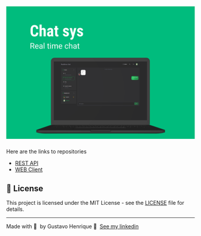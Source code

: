<h1 align="center">
	<img alt="chat-sys" src="GITHUB/Cover.png" />
</h1>

Here are the links to repositories

- [REST API](https://github.com/Guribeiro/chat-sys-api)
- [WEB Client](https://github.com/Guribeiro/chat-sys-web)

## 📝 License

This project is licensed under the MIT License - see the [LICENSE](LICENSE) file for details.

---

Made with 💜 &nbsp;by Gustavo Henrique 👋 &nbsp;[See my linkedin](https://linkedin.com/in/gustavo-henrique-ribeiro-dias)
